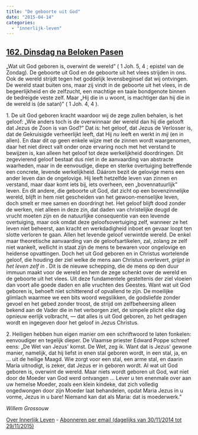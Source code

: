 ```yaml
---
title: "De geboorte uit God"
date: "2015-04-14"
categories: 
  - "innerlijk-leven"
---
```


## [162\. Dinsdag na Beloken Pasen](http://ift.tt/1O88NGp)

„Wat uit God geboren is, overwint de wereld” ( 1 Joh. 5, 4 ; epistel van de Zondag). De geboorte uit God en de geboorte uit het vlees strijden in ons. Ook de wereld strijdt tegen het goddelijk levensbeginsel dat wij ontvingen. De wereld staat buiten ons, maar zij vindt in de geboorte uit het vlees, in de begeerlijkheid en de zelfzucht, een machtige en taaie bondgenote binnen de bedreigde veste zelf. Maar „Hij die in u woont, is machtiger dan hij die in de wereld is (de satan)” ( 1 Joh. 4, 4 ).

1\. De uit God geboren kracht waardoor wij de zege zullen behalen, is het geloof: „Wie anders toch is de overwinnaar der wereld dan hij die gelooft dat Jezus de Zoon is van God?” Dat is: het geloof, dat Jezus de Verlosser is, dat de Gekruisigde verheerlijkt leeft, dat Hij _nu_ leeft en werkt in _mij_ (en in allen). En daar dit op geen enkele wijze met de zinnen wordt waargenomen, daar het niet direct valt onder onze ervaring noch met het verstand te bewijzen is, kan alleen het geloof tot deze werkelijkheid doordringen. Dit zegevierend geloof bestaat dus niet in de aanvaarding van abstracte waarheden, maar in de eenvoudige, diepe en sterke overtuiging betreffende een concrete, levende werkelijkheid. Dáárom bezit de gelovige mens een ander leven dan de ongelovige. Hij leeft hetzelfde leven van zinnen en verstand, maar daar komt iets bij, iets overheen, een „bovennatuurlijk” leven. En dit andere, die geboorte uit God, dat zicht op een bovenzinnelijke wereld, blijft in hem niet gescheiden van het gewoon-menselijke leven, doch smelt er mee samen en doordringt het. Het geloof blijft dood zonder de werken, niet alleen in deze zin, dat daden van christelijke deugd de vrucht moeten zijn en de natuurlijke consequentie van een levende overtuiging, maar ook omdat deze geloofsovertuiging zelf, wanneer ze het leven niet beheerst, aan kracht en werkdadigheid inboet en gevaar loopt ten slotte verloren te gaan. Allen het levende geloof verwintde wereld. De enkel maar theoretische aanvaarding van de geloofsartikelen, zal, zolang ze zelf niet wankelt, wellicht in staat zijn de mens te bewaren voor ongelovige en heidense opvattingen. Doch het uit God geboren en in Christus wortelende geloof, die houding der ziel welke de mens aan Christus overlevert, _grijpt in het leven zelf in_ . Dit is de nieuwe schepping, die de mens op den duur immuun maakt voor de wereld en hem de zege schenkt over de wereld en de geboorte uit het vlees. Uit deze fundamentele gesteltenis der ziel vloeien dan voort alle goede daden en alle vruchten des Geestes. Want wat uit God geboren is, behoeft niet schitterend of opvallend te zijn. De moeilijke glimlach waarmee we een bits woord wegslikken, de godsliefde zonder gevoel en het gebed zonder troost, de strijd om zelfbeheersing alleen bekend aan de Vader die in het verborgen ziet, de simpele plicht elke dag opnieuw eerlijk volbracht, — dat alles is uit God geboren, zo het gedragen wordt en ingegeven door het geloof in Jezus Christus.

2\. Heiligen hebben hun eigen manier om een schriftwoord te laten fonkelen: eenvoudiger en tegelijk dieper. De Vlaamse priester Edward Poppe schreef eens: „De Wet van Jezus' komst. De Wet, zeg ik. Want dat is Jezus' gewone manier, namelijk, dat hij liefst in enen stal geboren wordt, in een stal, ja, en … uit de heilige Maagd. Wie zorgt voor een stal, een arme stal, en daarin Maria uitnodigt, is zeker, dat Jezus er in geboren wordt. Al wat uit God geboren is, overwint de wereld. Maar niets wordt geboren uit God, wat niet door de Moeder van God werd ontvangen … Lever u ten enenmale over aan uw hemelse Moeder, zoals een klein kindeke, dat zich volledig ongedwongen door zijn Moeder laat behandelen, opdat Maria Jezus in u vorme, Jezus in u bare! Niemand kan dat als Maria: dat is moederwerk.”

_Willem Grossouw_

[Over Innerlijk Leven](http://ift.tt/1y6X5mY) - [Abonneren per email (dagelijks van 30/11/2014 tot 29/11/2015)](http://eepurl.com/9P3DT)
